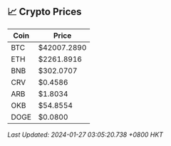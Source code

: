 ## 📈 Crypto Prices

| Coin | Price |
| ---- | ----- |
| BTC | $42007.2890 |
| ETH | $2261.8916 |
| BNB | $302.0707 |
| CRV | $0.4586 |
| ARB | $1.8034 |
| OKB | $54.8554 |
| DOGE | $0.0800 |

_Last Updated: 2024-01-27 03:05:20.738 +0800 HKT_